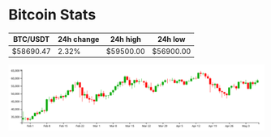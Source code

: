 # Bitcoin Stats

BTC/USDT|24h change|24h high|24h low|
|---|---|---|---|
|$58690.47|2.32%|$59500.00|$56900.00|

<img src="./chart.svg">
